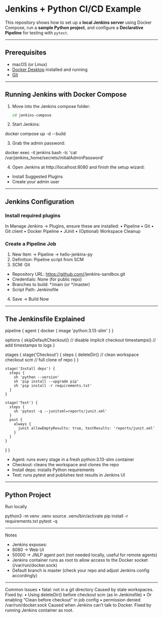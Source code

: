 # Jenkins + Python CI/CD Example

This repository shows how to set up a **local Jenkins server** using Docker Compose, run a **sample Python project**, and configure a **Declarative Pipeline** for testing with `pytest`.

---

## Prerequisites

- macOS (or Linux)
- [Docker Desktop](https://www.docker.com/products/docker-desktop/) installed and running
- [Git](https://git-scm.com/downloads)

---

## Running Jenkins with Docker Compose

1. Move into the Jenkins compose folder:

   ```bash
   cd jenkins-compose

2.	Start Jenkins:

docker compose up -d --build


3.	Grab the admin password:

docker exec -it jenkins bash -lc 'cat /var/jenkins_home/secrets/initialAdminPassword'


4.	Open Jenkins at http://localhost:8080 and finish the setup wizard:
 - Install Suggested Plugins
 - Create your admin user

---

## Jenkins Configuration

### Install required plugins

In Manage Jenkins → Plugins, ensure these are installed:
	•	Pipeline
	•	Git
	•	Git client
	•	Docker Pipeline
	•	JUnit
	•	(Optional) Workspace Cleanup

### Create a Pipeline Job
1.	New Item → Pipeline → hello-jenkins-py
2.	Definition: Pipeline script from SCM
3.	SCM: Git
 - Repository URL: https://github.com/<your-username>/jenkins-sandbox.git
 - Credentials: None (for public repo)
 - Branches to build: */main (or */master)
 - Script Path: Jenkinsfile
4.	Save → Build Now

---

## The Jenkinsfile Explained

pipeline {
  agent { docker { image 'python:3.13-slim' } }

  options {
    skipDefaultCheckout()  // disable implicit checkout
    timestamps()           // add timestamps to logs
  }

  stages {
    stage('Checkout') {
      steps {
        deleteDir()        // clean workspace
        checkout scm       // full clone of repo
      }
    }

    stage('Install deps') {
      steps {
        sh 'python --version'
        sh 'pip install --upgrade pip'
        sh 'pip install -r requirements.txt'
      }
    }

    stage('Test') {
      steps {
        sh 'pytest -q --junitxml=reports/junit.xml'
      }
      post {
        always {
          junit allowEmptyResults: true, testResults: 'reports/junit.xml'
        }
      }
    }
  }
}

- Agent: runs every stage in a fresh python:3.13-slim container
- Checkout: cleans the workspace and clones the repo
- Install deps: installs Python requirements
- Test: runs pytest and publishes test results in Jenkins UI

---

## Python Project

Run locally

python3 -m venv .venv
source .venv/bin/activate
pip install -r requirements.txt
pytest -q

---

Notes
- Jenkins exposes:
- 8080 → Web UI
- 50000 → JNLP agent port (not needed locally, useful for remote agents)
- Jenkins container runs as root to allow access to the Docker socket (/var/run/docker.sock)
- Default branch is master (check your repo and adjust Jenkins config accordingly)

---

Common Issues
	•	fatal: not in a git directory
Caused by stale workspaces. Fixed by:
	•	Using deleteDir() before checkout scm (as in Jenkinsfile)
	•	Or enabling “Clean before checkout” in job config
	•	permission denied /var/run/docker.sock
Caused when Jenkins can’t talk to Docker. Fixed by running Jenkins container as root.

